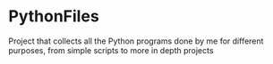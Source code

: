 # PythonFiles
Project that collects all the Python programs done by me for different purposes, from simple scripts to more in depth projects
